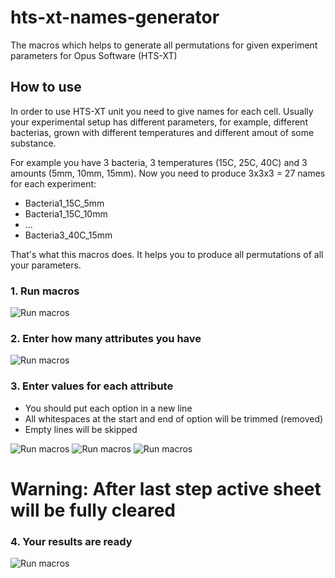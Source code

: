 # hts-xt-names-generator
The macros which helps to generate all permutations for given experiment parameters for Opus Software (HTS-XT)

## How to use

In order to use HTS-XT unit you need to give names for each cell. Usually your experimental setup has different parameters, for example, different bacterias, grown with different temperatures and different amout of some substance.

For example you have 3 bacteria, 3 temperatures (15C, 25C, 40C) and 3 amounts (5mm, 10mm, 15mm).
Now you need to produce 3x3x3 = 27 names for each experiment: 

* Bacteria1_15C_5mm
* Bacteria1_15C_10mm
* ...
* Bacteria3_40C_15mm

That's what this macros does. It helps you to produce all permutations of all your parameters.

### 1. Run macros

![Run macros](/../images/01_run_macros.png)

### 2. Enter how many attributes you have 

![Run macros](/../images/02_sections_number.png)

### 3. Enter values for each attribute

* You should put each option in a new line
* All whitespaces at the start and end of option will be trimmed (removed)
* Empty lines will be skipped

![Run macros](/../images/03_section1.png)
![Run macros](/../images/04_section2.png)
![Run macros](/../images/05_section3.png)

# Warning: After last step active sheet will be fully cleared
### 4. Your results are ready

![Run macros](/../images/06_result.png)
